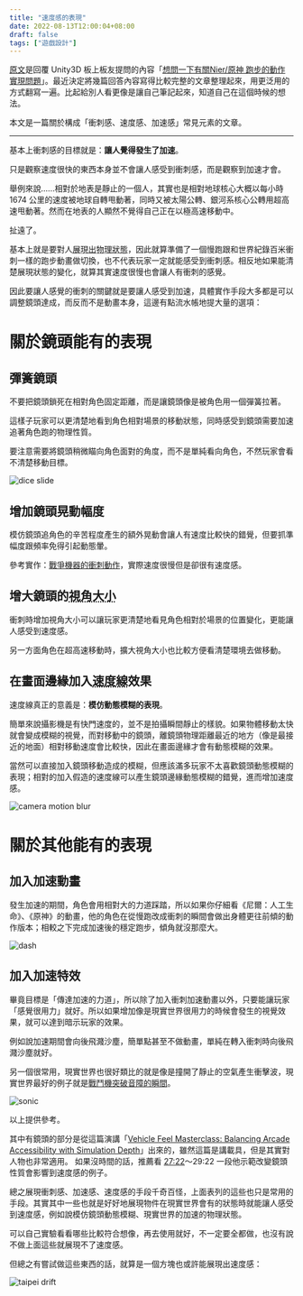 ```yaml
---
title: "速度感的表現"
date: 2022-08-13T12:00:04+08:00
draft: false
tags: ["遊戲設計"]
---
```


[原文](https://forum.gamer.com.tw/C.php?bsn=60602&snA=4208&s_author=kkl006)是回覆 Unity3D 板上板友提問的內容「[想問一下有關Nier/原神 跑步的動作 實現問題](https://forum.gamer.com.tw/C.php?bsn=60602&snA=4208)」。最近決定將幾篇回答內容寫得比較完整的文章整理起來，用更泛用的方式翻寫一遍。比起給別人看更像是讓自己筆記起來，知道自己在這個時候的想法。

本文是一篇關於構成「衝刺感、速度感、加速感」常見元素的文章。

---

基本上衝刺感的目標就是：**讓人覺得發生了加速**。

只是觀察速度很快的東西本身並不會讓人感受到衝刺感，而是觀察到加速才會。

舉例來說......相對於地表是靜止的一個人，其實也是相對地球核心大概以每小時 1674 公里的速度被地球自轉甩動著，同時又被太陽公轉、銀河系核心公轉用超高速甩動著。然而在地表的人顯然不覺得自己正在以極高速移動中。

扯遠了。

基本上就是要對人<abbr title="Sell Physicality">展現出物理狀態</abbr>，因此就算準備了一個慢跑跟和世界紀錄百米衝刺一樣的跑步動畫做切換，也不代表玩家一定就能感受到衝刺感。相反地如果能清楚展現狀態的變化，就算其實速度很慢也會讓人有衝刺的感覺。

因此要讓人感覺的衝刺的關鍵就是要讓人感受到加速，具體實作手段大多都是可以調整鏡頭達成，而反而不是動畫本身，這邊有點流水帳地提大量的選項：

# 關於鏡頭能有的表現

## 彈簧鏡頭

不要把鏡頭鎖死在相對角色固定距離，而是讓鏡頭像是被角色用一個彈簧拉著。

這樣子玩家可以更清楚地看到角色相對場景的移動狀態，同時感受到鏡頭需要加速追著角色跑的物理性質。

要注意需要將鏡頭稍微瞄向角色面對的角度，而不是單純看向角色，不然玩家會看不清楚移動目標。

![dice slide](/images/posts/game-design/0008/1.png)

## 增加鏡頭晃動幅度

模仿鏡頭追角色的辛苦程度產生的額外晃動會讓人有速度比較快的錯覺，但要抓準幅度跟頻率免得引起動態暈。

參考實作：[戰爭機器的衝刺動作](https://youtu.be/I7pTinIl0vg?t=11)，實際速度很慢但是卻很有速度感。

## 增大鏡頭的<abbr title="Field of View; FOV">視角大小</abbr>

衝刺時增加視角大小可以讓玩家更清楚地看見角色相對於場景的位置變化，更能讓人感受到速度感。

另一方面角色在超高速移動時，擴大視角大小也比較方便看清楚環境去做移動。

## 在畫面邊緣加入<abbr title="Speed Line">速度線</abbr>效果

速度線真正的意義是：**模仿動態模糊的表現**。

簡單來說攝影機是有快門速度的，並不是拍攝瞬間靜止的樣貌。如果物體移動太快就會變成模糊的視覺，而對移動中的鏡頭，離鏡頭物理距離最近的地方（像是最接近的地面）相對移動速度會比較快，因此在畫面邊緣才會有動態模糊的效果。

當然可以直接加入鏡頭移動造成的模糊，但應該滿多玩家不太喜歡鏡頭動態模糊的表現；相對的加入假造的速度線可以產生鏡頭邊緣動態模糊的錯覺，進而增加速度感。

![camera motion blur](/images/posts/game-design/0008/2.png)

# 關於其他能有的表現

## 加入加速動畫

發生加速的期間，角色會用相對大的力道踩踏，所以如果你仔細看《尼爾：人工生命》、《原神》的動畫，他的角色在從慢跑改成衝刺的瞬間會做出身體更往前傾的動作版本；相較之下完成加速後的穩定跑步，傾角就沒那麼大。

![dash](/images/posts/game-design/0008/3.png)

## 加入加速特效

畢竟目標是「傳達加速的力道」，所以除了加入衝刺加速動畫以外，只要能讓玩家「感覺很用力」就好。所以如果增加像是現實世界很用力的時候會發生的視覺效果，就可以達到暗示玩家的效果。

例如說加速期間會向後飛濺沙塵，簡單點甚至不做動畫，單純在轉入衝刺時向後飛濺沙塵就好。

另一個很常用，現實世界也很好類比的就是像是撞開了靜止的空氣產生衝擊波，現實世界最好的例子就是[戰鬥機突破音障的瞬間](https://youtu.be/-1ywUmBpVGY)。

![sonic](/images/posts/game-design/0008/4.png)


以上提供參考。

其中有鏡頭的部分是從這篇演講「[Vehicle Feel Masterclass: Balancing Arcade Accessibility with Simulation Depth](https://youtu.be/n_A0RqeGado)」出來的，雖然這篇是講載具，但是其實對人物也非常適用。
如果沒時間的話，推薦看 [27:22](https://youtu.be/n_A0RqeGado?t=1642)～29:22 一段他示範改變鏡頭性質會影響到速度感的例子。

總之展現衝刺感、加速感、速度感的手段千奇百怪，上面表列的這些也只是常用的手段。其實其中一些也就是好好地展現物件在現實世界會有的狀態時就能讓人感受到速度感，例如說模仿鏡頭動態模糊、現實世界的加速的物理狀態。

可以自己實驗看看哪些比較符合想像，再去使用就好，不一定要全都做，也沒有說不做上面這些就展現不了速度感。

但總之有嘗試做這些東西的話，就算是一個方塊也或許能展現出速度感：

![taipei drift](/images/posts/game-design/0008/5.gif)